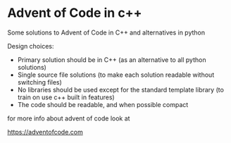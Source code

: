 Advent of Code in c++
===============

Some solutions to Advent of Code in C++ and alternatives in python

Design choices:
* Primary solution should be in C++ (as an alternative to all python solutions)
* Single source file solutions (to make each solution readable without switching files)
* No libraries should be used except for the standard template library (to train on use c++ built in features)
* The code should be readable, and when possible compact

for more info about advent of code look at

https://adventofcode.com
